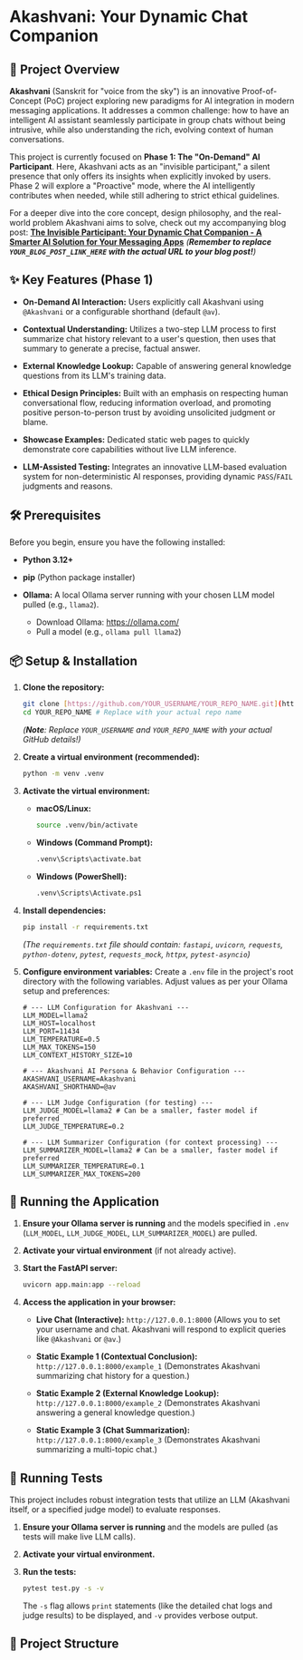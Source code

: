 # Akashvani: Your Dynamic Chat Companion

## 🚀 Project Overview

**Akashvani** (Sanskrit for "voice from the sky") is an innovative Proof-of-Concept (PoC) project exploring new paradigms for AI integration in modern messaging applications. It addresses a common challenge: how to have an intelligent AI assistant seamlessly participate in group chats without being intrusive, while also understanding the rich, evolving context of human conversations.

This project is currently focused on **Phase 1: The "On-Demand" AI Participant**. Here, Akashvani acts as an "invisible participant," a silent presence that only offers its insights when explicitly invoked by users. Phase 2 will explore a "Proactive" mode, where the AI intelligently contributes when needed, while still adhering to strict ethical guidelines.

For a deeper dive into the core concept, design philosophy, and the real-world problem Akashvani aims to solve, check out my accompanying blog post:
[**The Invisible Participant: Your Dynamic Chat Companion - A Smarter AI Solution for Your Messaging Apps**](https://www.linkedin.com/pulse/invisible-participant-your-dynamic-chat-companion-devendra-joshi-2jboc)
*(**Remember to replace `YOUR_BLOG_POST_LINK_HERE` with the actual URL to your blog post!**)*

## ✨ Key Features (Phase 1)

* **On-Demand AI Interaction:** Users explicitly call Akashvani using `@Akashvani` or a configurable shorthand (default `@av`).

* **Contextual Understanding:** Utilizes a two-step LLM process to first summarize chat history relevant to a user's question, then uses that summary to generate a precise, factual answer.

* **External Knowledge Lookup:** Capable of answering general knowledge questions from its LLM's training data.

* **Ethical Design Principles:** Built with an emphasis on respecting human conversational flow, reducing information overload, and promoting positive person-to-person trust by avoiding unsolicited judgment or blame.

* **Showcase Examples:** Dedicated static web pages to quickly demonstrate core capabilities without live LLM inference.

* **LLM-Assisted Testing:** Integrates an innovative LLM-based evaluation system for non-deterministic AI responses, providing dynamic `PASS`/`FAIL` judgments and reasons.

## 🛠️ Prerequisites

Before you begin, ensure you have the following installed:

* **Python 3.12+**

* **pip** (Python package installer)

* **Ollama:** A local Ollama server running with your chosen LLM model pulled (e.g., `llama2`).
    * Download Ollama: <https://ollama.com/>
    * Pull a model (e.g., `ollama pull llama2`)

## 📦 Setup & Installation

1.  **Clone the repository:**
    ```bash
    git clone [https://github.com/YOUR_USERNAME/YOUR_REPO_NAME.git](https://github.com/YOUR_USERNAME/YOUR_REPO_NAME.git)
    cd YOUR_REPO_NAME # Replace with your actual repo name
    ```
    *(**Note**: Replace `YOUR_USERNAME` and `YOUR_REPO_NAME` with your actual GitHub details!)*

2.  **Create a virtual environment (recommended):**
    ```bash
    python -m venv .venv
    ```

3.  **Activate the virtual environment:**
    * **macOS/Linux:**
        ```bash
        source .venv/bin/activate
        ```
    * **Windows (Command Prompt):**
        ```bash
        .venv\Scripts\activate.bat
        ```
    * **Windows (PowerShell):**
        ```bash
        .venv\Scripts\Activate.ps1
        ```

4.  **Install dependencies:**
    ```bash
    pip install -r requirements.txt
    ```
    *(The `requirements.txt` file should contain: `fastapi`, `uvicorn`, `requests`, `python-dotenv`, `pytest`, `requests_mock`, `httpx`, `pytest-asyncio`)*

5.  **Configure environment variables:**
    Create a `.env` file in the project's root directory with the following variables. Adjust values as per your Ollama setup and preferences:
    ```dotenv
    # --- LLM Configuration for Akashvani ---
    LLM_MODEL=llama2
    LLM_HOST=localhost
    LLM_PORT=11434
    LLM_TEMPERATURE=0.5
    LLM_MAX_TOKENS=150
    LLM_CONTEXT_HISTORY_SIZE=10

    # --- Akashvani AI Persona & Behavior Configuration ---
    AKASHVANI_USERNAME=Akashvani
    AKASHVANI_SHORTHAND=@av

    # --- LLM Judge Configuration (for testing) ---
    LLM_JUDGE_MODEL=llama2 # Can be a smaller, faster model if preferred
    LLM_JUDGE_TEMPERATURE=0.2

    # --- LLM Summarizer Configuration (for context processing) ---
    LLM_SUMMARIZER_MODEL=llama2 # Can be a smaller, faster model if preferred
    LLM_SUMMARIZER_TEMPERATURE=0.1
    LLM_SUMMARIZER_MAX_TOKENS=200
    ```

## 🚀 Running the Application

1.  **Ensure your Ollama server is running** and the models specified in `.env` (`LLM_MODEL`, `LLM_JUDGE_MODEL`, `LLM_SUMMARIZER_MODEL`) are pulled.

2.  **Activate your virtual environment** (if not already active).

3.  **Start the FastAPI server:**
    ```bash
    uvicorn app.main:app --reload
    ```
4.  **Access the application in your browser:**

    * **Live Chat (Interactive):** `http://127.0.0.1:8000`
        (Allows you to set your username and chat. Akashvani will respond to explicit queries like `@Akashvani` or `@av`.)

    * **Static Example 1 (Contextual Conclusion):** `http://127.0.0.1:8000/example_1`
        (Demonstrates Akashvani summarizing chat history for a question.)

    * **Static Example 2 (External Knowledge Lookup):** `http://127.0.0.1:8000/example_2`
        (Demonstrates Akashvani answering a general knowledge question.)

    * **Static Example 3 (Chat Summarization):** `http://127.0.0.1:8000/example_3`
        (Demonstrates Akashvani summarizing a multi-topic chat.)

## 🧪 Running Tests

This project includes robust integration tests that utilize an LLM (Akashvani itself, or a specified judge model) to evaluate responses.

1.  **Ensure your Ollama server is running** and the models are pulled (as tests will make live LLM calls).

2.  **Activate your virtual environment.**

3.  **Run the tests:**
    ```bash
    pytest test.py -s -v
    ```
    The `-s` flag allows `print` statements (like the detailed chat logs and judge results) to be displayed, and `-v` provides verbose output.

## 📁 Project Structure
